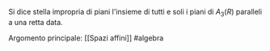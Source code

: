 Si dice stella impropria di piani l'insieme di tutti e soli i piani di $A_{3}(R)$ paralleli a una retta data.

Argomento principale: [[Spazi affini]]
#algebra 